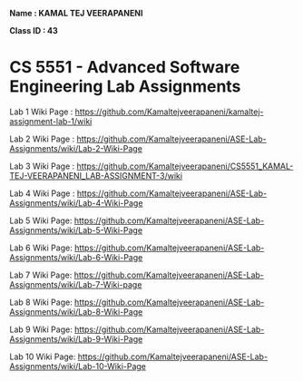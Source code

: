 **Name : KAMAL TEJ VEERAPANENI**  

**Class ID : 43**

# CS 5551 - Advanced Software Engineering Lab Assignments   

Lab 1 Wiki Page : https://github.com/Kamaltejveerapaneni/kamaltej-assignment-lab-1/wiki   

Lab 2 Wiki Page : https://github.com/Kamaltejveerapaneni/ASE-Lab-Assignments/wiki/Lab-2-Wiki-Page  

Lab 3 Wiki Page : https://github.com/Kamaltejveerapaneni/CS5551_KAMAL-TEJ-VEERAPANENI_LAB-ASSIGNMENT-3/wiki   

Lab 4 Wiki Page : https://github.com/Kamaltejveerapaneni/ASE-Lab-Assignments/wiki/Lab-4-Wiki-Page

Lab 5 Wiki Page: https://github.com/Kamaltejveerapaneni/ASE-Lab-Assignments/wiki/Lab-5-Wiki-Page

Lab 6 Wiki Page: https://github.com/Kamaltejveerapaneni/ASE-Lab-Assignments/wiki/Lab-6-Wiki-Page

Lab 7 Wiki Page: https://github.com/Kamaltejveerapaneni/ASE-Lab-Assignments/wiki/Lab-7-Wiki-page


Lab 8 Wiki Page: https://github.com/Kamaltejveerapaneni/ASE-Lab-Assignments/wiki/Lab-8-Wiki-Page


Lab 9 Wiki Page: https://github.com/Kamaltejveerapaneni/ASE-Lab-Assignments/wiki/Lab-9-Wiki-Page


Lab 10 Wiki Page: https://github.com/Kamaltejveerapaneni/ASE-Lab-Assignments/wiki/Lab-10-Wiki-Page
